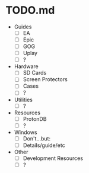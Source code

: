 # TODO.md

- Guides
  - [ ] EA
  - [ ] Epic
  - [ ] GOG
  - [ ] Uplay
  - [ ] ?
- Hardware
  - [ ] SD Cards
  - [ ] Screen Protectors
  - [ ] Cases
  - [ ] ?
- Utilities
  - [ ] ?
- Resources
  - [ ] ProtonDB
  - [ ] ?
- Windows
  - [ ] Don't...but:
  - [ ] Details/guide/etc
- Other
  - [ ] Development Resources
  - [ ] ?
